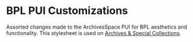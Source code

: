# BPL PUI Customizations

Assorted changes made to the ArchivesSpace PUI for BPL aesthetics and functionality.
This stylesheet is used on [Archives & Special Collections](https://archives.bpl.org/).
